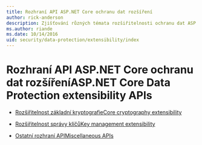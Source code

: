 ```yaml
---
title: Rozhraní API ASP.NET Core ochranu dat rozšíření
author: rick-anderson
description: Zjišťování různých témata rozšiřitelnosti ochranu dat ASP.NET Core.
ms.author: riande
ms.date: 10/14/2016
uid: security/data-protection/extensibility/index
---
```

# <a name="aspnet-core-data-protection-extensibility-apis"></a><span data-ttu-id="49a31-103">Rozhraní API ASP.NET Core ochranu dat rozšíření</span><span class="sxs-lookup"><span data-stu-id="49a31-103">ASP.NET Core Data Protection extensibility APIs</span></span>

* [<span data-ttu-id="49a31-104">Rozšiřitelnost základní kryptografie</span><span class="sxs-lookup"><span data-stu-id="49a31-104">Core cryptography extensibility</span></span>](xref:security/data-protection/extensibility/core-crypto)

* [<span data-ttu-id="49a31-105">Rozšiřitelnost správy klíčů</span><span class="sxs-lookup"><span data-stu-id="49a31-105">Key management extensibility</span></span>](xref:security/data-protection/extensibility/key-management)

* [<span data-ttu-id="49a31-106">Ostatní rozhraní API</span><span class="sxs-lookup"><span data-stu-id="49a31-106">Miscellaneous APIs</span></span>](xref:security/data-protection/extensibility/misc-apis)
